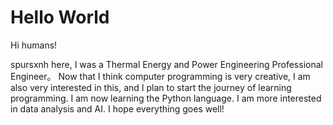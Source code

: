 # Hello World

Hi humans!

spursxnh here, I was a Thermal Energy and Power Engineering Professional Engineer。
Now that I think computer programming is very creative, I am also very interested in this, and I plan to start the journey of learning programming. I am now learning the Python language. I am more interested in data analysis and AI. I hope everything goes well! 



